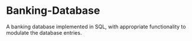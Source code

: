 # Banking-Database
A banking database implemented in SQL, with appropriate functionality to modulate the database entries.

